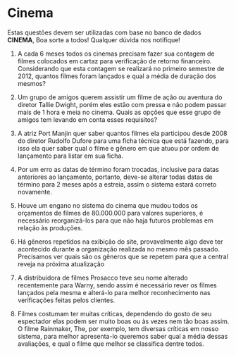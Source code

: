# Cinema

Estas questões devem ser utilizadas com base no banco de dados **CINEMA**, Boa sorte a todos! Qualquer dúvida nos notifique!

1.	A cada 6 meses todos os cinemas precisam fazer sua contagem de filmes colocados em cartaz para verificação de retorno financeiro. Considerando que esta contagem se realizará no primeiro semestre de 2012, quantos filmes foram lançados e qual a média de duração dos mesmos?

2.	Um grupo de amigos querem assistir um filme de ação ou aventura do diretor Tallie Dwight, porém eles estão com pressa e não podem passar mais de 1 hora e meia no cinema. Quais as opções que esse grupo de amigos tem levando em conta esses requisitos?

3.	A atriz Port Manjin quer saber quantos filmes ela participou desde 2008 do diretor Rudolfo Dufore para uma ficha técnica que está fazendo, para isso ela quer saber qual o filme e gênero em que atuou por ordem de lançamento para listar em sua ficha.

4.	Por um erro as datas de término foram trocadas, inclusive para datas anteriores ao lançamento, portanto, deve-se alterar todas datas de término para 2 meses após a estreia, assim o sistema estará correto novamente.

5.	Houve um engano no sistema do cinema que mudou todos os orçamentos de filmes de 80.000.000 para valores superiores, é necessário reorganizá-los para que não haja futuros problemas em relação às produções.

6.	Há gêneros repetidos na exibição do site, provavelmente algo deve ter acontecido durante a organização realizada no mesmo mês passado. Precisamos ver quais são os gêneros que se repetem para que a central reveja na próxima atualização

7.	A distribuidora de filmes Prosacco teve seu nome alterado recentemente para Warny, sendo assim é necessário rever os filmes lançados pela mesma e alterá-lo para melhor reconhecimento nas verificações feitas pelos clientes.

8.	Filmes costumam ter muitas críticas, dependendo do gosto de seu espectador elas podem ser muito boas ou às vezes nem tão boas assim. O filme Rainmaker, The, por exemplo, tem diversas críticas em nosso sistema, para melhor apresenta-lo queremos saber qual a média dessas avaliações, e qual o filme que melhor se classifica dentre todos.




